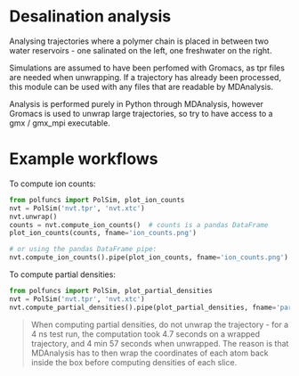 # Desalination analysis

Analysing trajectories where a polymer chain is placed in between two
water reservoirs - one salinated on the left, one freshwater on the right.

Simulations are assumed to have been perfomed with Gromacs, as tpr files are
needed when unwrapping. 
If a trajectory has already been processed, this module can be used with any 
files that are readable by MDAnalysis.

Analysis is performed purely in Python through MDAnalysis, however Gromacs is used to
unwrap large trajectories, so try to have access to a gmx / gmx_mpi executable.

# Example workflows

To compute ion counts:
```python
from polfuncs import PolSim, plot_ion_counts
nvt = PolSim('nvt.tpr', 'nvt.xtc')
nvt.unwrap()
counts = nvt.compute_ion_counts()  # counts is a pandas DataFrame
plot_ion_counts(counts, fname='ion_counts.png')

# or using the pandas DataFrame pipe:
nvt.compute_ion_counts().pipe(plot_ion_counts, fname='ion_counts.png')
```

To compute partial densities:
```python
from polfuncs import PolSim, plot_partial_densities
nvt = PolSim('nvt.tpr', 'nvt.xtc')
nvt.compute_partial_densities().pipe(plot_partial_densities, fname='partial_densities.png')
```

> When computing partial densities, do not unwrap the trajectory - for a 4 ns
> test run, the computation took 4.7 seconds on a wrapped trajectory, and 4 min
> 57 seconds when unwrapped. The reason is that MDAnalysis has to then wrap the
> coordinates of each atom back inside the box before computing densities of
> each slice.
